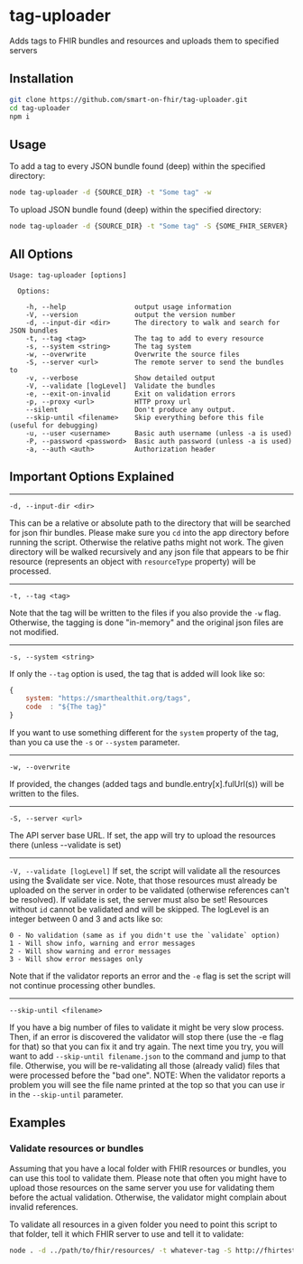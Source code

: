 # tag-uploader
Adds tags to FHIR bundles and resources and uploads them to specified servers

## Installation
```sh
git clone https://github.com/smart-on-fhir/tag-uploader.git
cd tag-uploader
npm i
```

## Usage

To add a tag to every JSON bundle found (deep) within the specified directory:
```sh
node tag-uploader -d {SOURCE_DIR} -t "Some tag" -w
```

To upload JSON bundle found (deep) within the specified directory:
```sh
node tag-uploader -d {SOURCE_DIR} -t "Some tag" -S {SOME_FHIR_SERVER}
```

## All Options
```
Usage: tag-uploader [options]

  Options:

    -h, --help                 output usage information
    -V, --version              output the version number
    -d, --input-dir <dir>      The directory to walk and search for JSON bundles
    -t, --tag <tag>            The tag to add to every resource
    -s, --system <string>      The tag system
    -w, --overwrite            Overwrite the source files
    -S, --server <url>         The remote server to send the bundles to
    -v, --verbose              Show detailed output
    -V, --validate [logLevel]  Validate the bundles
    -e, --exit-on-invalid      Exit on validation errors
    -p, --proxy <url>          HTTP proxy url
    --silent                   Don't produce any output.
    --skip-until <filename>    Skip everything before this file (useful for debugging)
    -u, --user <username>      Basic auth username (unless -a is used)
    -P, --password <password>  Basic auth password (unless -a is used)
    -a, --auth <auth>          Authorization header
```

## Important Options Explained
-----
`-d, --input-dir <dir>`

This can be a relative or absolute path to the directory that will be searched
for json fhir bundles. Please make sure you `cd` into the app directory before
running the script. Otherwise the relative paths might not work. The given
directory will be walked recursively and any json file that appears to be fhir
resource (represents an object with `resourceType` property) will be processed.

-----
`-t, --tag <tag>`

Note that the tag will be written to the files if you also
provide the `-w` flag. Otherwise, the tagging is done "in-memory" and the original
json files are not modified.

------
`-s, --system <string>`

If only the `--tag` option is used, the tag that is added will look like so:
```js
{
    system: "https://smarthealthit.org/tags",
    code  : "${The tag}"
}
```
If you want to use something different for the `system` property of the tag,
than you ca use the `-s` or `--system` parameter.

------
`-w, --overwrite`

If provided, the changes (added tags and bundle.entry[x].fulUrl(s)) will be
written to the files.

-------
`-S, --server <url>`

The API server base URL. If set, the app will try to upload the resources there
(unless --validate is set)

--------
`-V, --validate [logLevel]`
If set, the script will validate all the resources using the $validate ser vice.
Note, that those resources must already be uploaded on the server in order to be
validated (otherwise references can't be resolved). If validate is set, the
server must also be set! Resources without `id` cannot be validated and will be
skipped. The logLevel is an integer between 0 and 3 and acts like so:

    0 - No validation (same as if you didn't use the `validate` option)
    1 - Will show info, warning and error messages
    2 - Will show warning and error messages
    3 - Will show error messages only

Note that if the validator reports an error and the `-e` flag is set the script
will not continue processing other bundles.

-------
`--skip-until <filename>`

If you have a big number of files to validate it might be very slow process.
Then, if an error is discovered the validator will stop there (use the -e flag
for that) so that you can fix it and try again. The next time you try, you will
want to add `--skip-until filename.json` to the command and jump to that file.
Otherwise, you will be re-validating all those (already valid) files that were
processed before the "bad one". NOTE: When the validator reports a problem you
will see the file name printed at the top so that you can use ir in the
`--skip-until` parameter.

## Examples

### Validate resources or bundles
Assuming that you have a local folder with FHIR resources or bundles, you can use this tool to validate them. Please note that often you might have to upload those resources on the same server you use for validating them before the actual validation. Otherwise, the validator might complain about invalid references.

To validate all resources in a given folder you need to point this script to that folder, tell it which FHIR server to use and tell it to validate:
```sh
node . -d ../path/to/fhir/resources/ -t whatever-tag -S http://fhirtest.uhn.ca/baseDstu3 --validate
```
